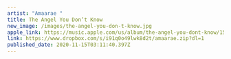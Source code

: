 ```yaml
---
artist: "Amaarae "
title: The Angel You Don’t Know
new_image: /images/the-angel-you-don-t-know.jpg
apple_link: https://music.apple.com/us/album/the-angel-you-dont-know/1534617527
link: https://www.dropbox.com/s/i91q0o49lwk8d2t/amaarae.zip?dl=1
published_date: 2020-11-15T03:11:40.397Z
---
```

